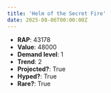 ```yaml
---
title: 'Helm of the Secret Fire'
date: 2025-08-06T00:00:00Z
---
```

- **RAP**: 43178
- **Value**: 48000
- **Demand level**: 1
- **Trend**: 2
- **Projected?**: True
- **Hyped?**: True
- **Rare?**: True
